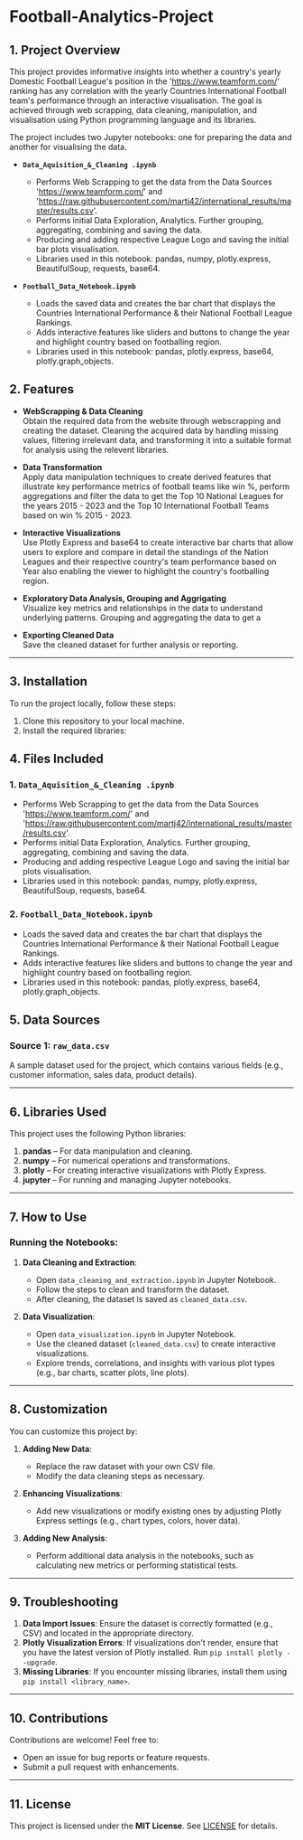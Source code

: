 # Football-Analytics-Project

## 1. Project Overview
This project provides informative insights into whether a country's yearly Domestic Football League's position in the 'https://www.teamform.com/' ranking has any correlation with the yearly Countries International Football team's performance through an interactive visualisation.
The goal is achieved through web scrapping, data cleaning, manipulation, and visualisation using Python programming language and its libraries. 

The project includes two Jupyter notebooks: one for preparing the data and another for visualising the data.  
- **`Data_Aquisition_&_Cleaning .ipynb`** 
  - Performs Web Scrapping to get the data from the Data Sources 'https://www.teamform.com/' and 'https://raw.githubusercontent.com/martj42/international_results/master/results.csv'.
  - Performs initial Data Exploration, Analytics. Further grouping, aggregating, combining and saving the data.
  - Producing and adding respective League Logo and saving the initial bar plots visualisation.
  - Libraries used in this notebook: pandas, numpy, plotly.express, BeautifulSoup, requests, base64.
    
- **`Football_Data_Notebook.ipynb`** 
  - Loads the saved data and creates the bar chart that displays the Countries International Performance & their National Football League Rankings.
  - Adds interactive features like sliders and buttons to change the year and highlight country based on footballing region.
  - Libraries used in this notebook: pandas, plotly.express, base64, plotly.graph_objects.

## 2. Features

- **WebScrapping & Data Cleaning**  
  Obtain the required data from the website through webscrapping and creating the dataset. Cleaning the acquired data by handling missing values, filtering irrelevant data, and transforming it into a suitable format for analysis using the relevent libraries.

- **Data Transformation**  
  Apply data manipulation techniques to create derived features that illustrate key performance metrics of football teams like win %, perform aggregations and filter the data to get the Top 10 National Leagues for the years 2015 - 2023 and the Top 10 International Football Teams based on win % 2015 - 2023.

- **Interactive Visualizations**  
  Use Plotly Express and base64 to create interactive bar charts that allow users to explore and compare in detail the standings of the Nation Leagues and their respective country's team performance based on Year also enabling the viewer to highlight the country's footballing region.

- **Exploratory Data Analysis, Grouping and Aggrigating**  
  Visualize key metrics and relationships in the data to understand underlying patterns. Grouping and aggregating the data to get a 

- **Exporting Cleaned Data**  
  Save the cleaned dataset for further analysis or reporting.

---

## 3. Installation

To run the project locally, follow these steps:

1. Clone this repository to your local machine.
2. Install the required libraries:

## 4. Files Included

### 1. `Data_Aquisition_&_Cleaning .ipynb`
  - Performs Web Scrapping to get the data from the Data Sources 'https://www.teamform.com/' and 'https://raw.githubusercontent.com/martj42/international_results/master/results.csv'.
  - Performs initial Data Exploration, Analytics. Further grouping, aggregating, combining and saving the data.
  - Producing and adding respective League Logo and saving the initial bar plots visualisation.
  - Libraries used in this notebook: pandas, numpy, plotly.express, BeautifulSoup, requests, base64.
    
### 2. `Football_Data_Notebook.ipynb`
  - Loads the saved data and creates the bar chart that displays the Countries International Performance & their National Football League Rankings.
  - Adds interactive features like sliders and buttons to change the year and highlight country based on footballing region.
  - Libraries used in this notebook: pandas, plotly.express, base64, plotly.graph_objects.


## 5. Data Sources

### Source 1: `raw_data.csv`  
A sample dataset used for the project, which contains various fields (e.g., customer information, sales data, product details).

---

## 6. Libraries Used

This project uses the following Python libraries:

1. **pandas** – For data manipulation and cleaning.  
2. **numpy** – For numerical operations and transformations.  
3. **plotly** – For creating interactive visualizations with Plotly Express.  
4. **jupyter** – For running and managing Jupyter notebooks.

---

## 7. How to Use

### Running the Notebooks:

1. **Data Cleaning and Extraction**:
   - Open `data_cleaning_and_extraction.ipynb` in Jupyter Notebook.
   - Follow the steps to clean and transform the dataset.
   - After cleaning, the dataset is saved as `cleaned_data.csv`.

2. **Data Visualization**:
   - Open `data_visualization.ipynb` in Jupyter Notebook.
   - Use the cleaned dataset (`cleaned_data.csv`) to create interactive visualizations.
   - Explore trends, correlations, and insights with various plot types (e.g., bar charts, scatter plots, line plots).

---

## 8. Customization

You can customize this project by:

1. **Adding New Data**:  
   - Replace the raw dataset with your own CSV file.
   - Modify the data cleaning steps as necessary.

2. **Enhancing Visualizations**:  
   - Add new visualizations or modify existing ones by adjusting Plotly Express settings (e.g., chart types, colors, hover data).

3. **Adding New Analysis**:  
   - Perform additional data analysis in the notebooks, such as calculating new metrics or performing statistical tests.

---

## 9. Troubleshooting

1. **Data Import Issues**: Ensure the dataset is correctly formatted (e.g., CSV) and located in the appropriate directory.
2. **Plotly Visualization Errors**: If visualizations don’t render, ensure that you have the latest version of Plotly installed. Run `pip install plotly --upgrade`.
3. **Missing Libraries**: If you encounter missing libraries, install them using `pip install <library_name>`.

---

## 10. Contributions

Contributions are welcome! Feel free to:

- Open an issue for bug reports or feature requests.
- Submit a pull request with enhancements.

---

## 11. License

This project is licensed under the **MIT License**. See [LICENSE](LICENSE) for details.
